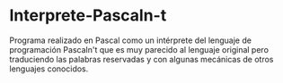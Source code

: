 # Interprete-Pascaln-t
Programa realizado en Pascal como un intérprete del lenguaje de programación Pascaln't que es muy parecido al lenguaje original pero traduciendo las palabras reservadas y con algunas mecánicas de otros lenguajes conocidos.
